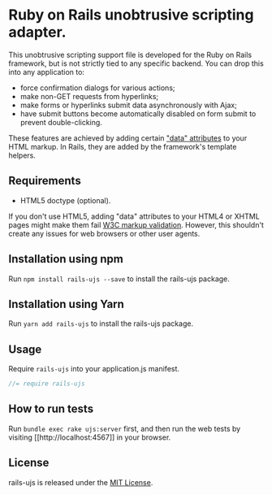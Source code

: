 Ruby on Rails unobtrusive scripting adapter.
========================================

This unobtrusive scripting support file is developed for the Ruby on Rails framework, but is not strictly tied to any specific backend. You can drop this into any application to:

- force confirmation dialogs for various actions;
- make non-GET requests from hyperlinks;
- make forms or hyperlinks submit data asynchronously with Ajax;
- have submit buttons become automatically disabled on form submit to prevent double-clicking.

These features are achieved by adding certain ["data" attributes][data] to your HTML markup. In Rails, they are added by the framework's template helpers.

Requirements
------------

- HTML5 doctype (optional).

If you don't use HTML5, adding "data" attributes to your HTML4 or XHTML pages might make them fail [W3C markup validation][validator]. However, this shouldn't create any issues for web browsers or other user agents.

Installation using npm
------------

Run `npm install rails-ujs --save` to install the rails-ujs package.

Installation using Yarn
------------

Run `yarn add rails-ujs` to install the rails-ujs package.

Usage
------------

Require `rails-ujs` into your application.js manifest.

```javascript
//= require rails-ujs
```

How to run tests
------------

Run `bundle exec rake ujs:server` first, and then run the web tests by visiting [[http://localhost:4567]] in your browser.

## License
rails-ujs is released under the [MIT License](MIT-LICENSE).

[data]: http://www.w3.org/TR/html5/dom.html#embedding-custom-non-visible-data-with-the-data-*-attributes "Embedding custom non-visible data with the data-* attributes"
[validator]: http://validator.w3.org/
[csrf]: http://api.rubyonrails.org/classes/ActionController/RequestForgeryProtection.html
